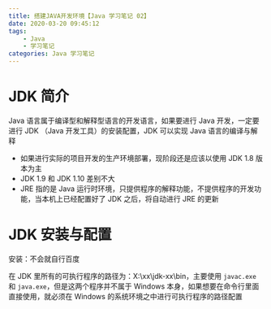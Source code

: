 ```yaml
---
title: 搭建JAVA开发环境【Java 学习笔记 02】
date: 2020-03-20 09:45:12
tags:
	- Java
	- 学习笔记
categories: Java 学习笔记
---
```


# JDK 简介

Java 语言属于编译型和解释型语言的开发语言，如果要进行 Java 开发，一定要进行 JDK （Java 开发工具）的安装配置，JDK 可以实现 Java 语言的编译与解释

<!-- more -->

- 如果进行实际的项目开发的生产环境部署，现阶段还是应该以使用 JDK 1.8 版本为主
- JDK 1.9 和 JDK 1.10 差别不大
- JRE 指的是 Java 运行时环境，只提供程序的解释功能，不提供程序的开发功能，当本机上已经配置好了 JDK 之后，将自动进行 JRE 的更新

# JDK 安装与配置

安装：不会就自行百度

在 JDK 里所有的可执行程序的路径为：X:\xx\jdk-xx\bin，主要使用 `javac.exe` 和 `java.exe`，但是这两个程序并不属于 Windows 本身，如果想要在命令行里面直接使用，就必须在 Windows 的系统环境之中进行可执行程序的路径配置


